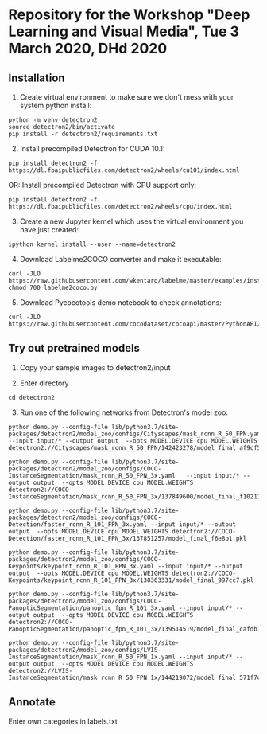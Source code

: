 # Repository for the Workshop "Deep Learning and Visual Media", Tue 3 March 2020, DHd 2020
## Installation

1. Create virtual environment to make sure we don't mess with your system python install:
```
python -m venv detectron2
source detectron2/bin/activate
pip install -r detectron2/requirements.txt
```
2. Install precompiled Detectron for CUDA 10.1:
```
pip install detectron2 -f https://dl.fbaipublicfiles.com/detectron2/wheels/cu101/index.html
```  
  OR: Install precompiled Detectron with CPU support only:
```
pip install detectron2 -f https://dl.fbaipublicfiles.com/detectron2/wheels/cpu/index.html
```
3. Create a new Jupyter kernel which uses the virtual environment you have just created:
```
ipython kernel install --user --name=detectron2
```
4. Download Labelme2COCO converter and make it executable:
```
curl -JLO https://raw.githubusercontent.com/wkentaro/labelme/master/examples/instance_segmentation/labelme2coco.py
chmod 700 labelme2coco.py
```
5. Download Pycocotools demo notebook to check annotations:
```
curl -JLO https://raw.githubusercontent.com/cocodataset/cocoapi/master/PythonAPI/pycocoDemo.ipynb
```

## Try out pretrained models

1. Copy your sample images to detectron2/input

2. Enter directory
```
cd detectron2
```
3. Run one of the following networks from Detectron's model zoo:
```
python demo.py --config-file lib/python3.7/site-packages/detectron2/model_zoo/configs/Cityscapes/mask_rcnn_R_50_FPN.yaml --input input/* --output output  --opts MODEL.DEVICE cpu MODEL.WEIGHTS detectron2://Cityscapes/mask_rcnn_R_50_FPN/142423278/model_final_af9cf5.pkl
```
```
python demo.py --config-file lib/python3.7/site-packages/detectron2/model_zoo/configs/COCO-InstanceSegmentation/mask_rcnn_R_50_FPN_3x.yaml   --input input/* --output output  --opts MODEL.DEVICE cpu MODEL.WEIGHTS detectron2://COCO-InstanceSegmentation/mask_rcnn_R_50_FPN_3x/137849600/model_final_f10217.pkl
```
```
python demo.py --config-file lib/python3.7/site-packages/detectron2/model_zoo/configs/COCO-Detection/faster_rcnn_R_101_FPN_3x.yaml --input input/* --output output  --opts MODEL.DEVICE cpu MODEL.WEIGHTS detectron2://COCO-Detection/faster_rcnn_R_101_FPN_3x/137851257/model_final_f6e8b1.pkl
```
```
python demo.py --config-file lib/python3.7/site-packages/detectron2/model_zoo/configs/COCO-Keypoints/keypoint_rcnn_R_101_FPN_3x.yaml --input input/* --output output  --opts MODEL.DEVICE cpu MODEL.WEIGHTS detectron2://COCO-Keypoints/keypoint_rcnn_R_101_FPN_3x/138363331/model_final_997cc7.pkl
```
```
python demo.py --config-file lib/python3.7/site-packages/detectron2/model_zoo/configs/COCO-PanopticSegmentation/panoptic_fpn_R_101_3x.yaml --input input/* --output output  --opts MODEL.DEVICE cpu MODEL.WEIGHTS detectron2://COCO-PanopticSegmentation/panoptic_fpn_R_101_3x/139514519/model_final_cafdb1.pkl
```
```
python demo.py --config-file lib/python3.7/site-packages/detectron2/model_zoo/configs/LVIS-InstanceSegmentation/mask_rcnn_R_50_FPN_1x.yaml --input input/* --output output  --opts MODEL.DEVICE cpu MODEL.WEIGHTS  detectron2://LVIS-InstanceSegmentation/mask_rcnn_R_50_FPN_1x/144219072/model_final_571f7c.pkl
```

## Annotate

Enter own categories in labels.txt
